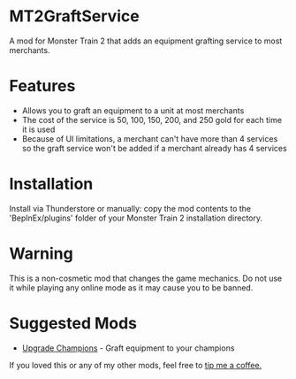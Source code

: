 # MT2GraftService

A mod for Monster Train 2 that adds an equipment grafting service to most merchants.

# Features

- Allows you to graft an equipment to a unit at most merchants
- The cost of the service is 50, 100, 150, 200, and 250 gold for each time it is used
- Because of UI limitations, a merchant can't have more than 4 services so the graft service won't be added if a merchant already has 4 services

# Installation

Install via Thunderstore or manually: copy the mod contents to the 'BepInEx/plugins' folder of your Monster Train 2 installation directory.

# Warning

This is a non-cosmetic mod that changes the game mechanics. Do not use it while playing any online mode as it may cause you to be banned.

# Suggested Mods
- [Upgrade Champions](https://thunderstore.io/c/monster-train-2/p/GravitonGamer/Upgrade_Champions_2/) - Graft equipment to your champions

If you loved this or any of my other mods, feel free to [tip me a coffee.](https://ko-fi.com/gravitongamer)
